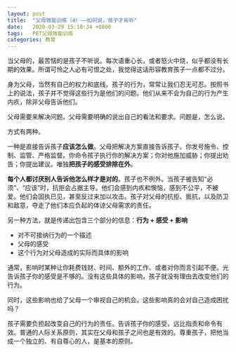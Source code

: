 ```yaml
---
layout: post
title:  "父母效能训练（4）——如何说，孩子才肯听"
date:   2020-03-29 15:10:34 +0800
tags:   PET父母效能训练
categories: 教育
---
```


当父母的，最苦恼的是孩子不听说。每次语重心长，或者怒火中烧，似乎都没有长期的效果。所谓可怜之人必有可恨之处，我觉得这话形容教育孩子一点都不过分。

身为父母，当然有自己的权力和底线。孩子的行为，常常让我们忍无可忍。按照书上的说法，孩子并不觉得这些行为是他们的问题。他们从来不会为自己的行为产生内疚，除非父母告诉他们。

父母需要来解决问题。父母需要明确的说出自己的看法和要求。问题是，怎么说。

方式有两种。

一种是直接告诉孩子**应该怎么做**。父母把解决方案直接告诉孩子。你发号施令、控制、监管、严格监督。你命令孩子执行你的解决方案；你对他施加威胁；你提出劝告；你提出建议。唯独**把孩子的感受排除在外**。

**每个人都讨厌别人告诉他怎么样才是对的**。孩子也不例外。当孩子被告知“必须”、“应该”时，抗拒会占据主导。他们会感到内疚和懊恼，感到不公平，不被爱。他们会固执已见，甚至反过来加以攻击。孩子对父母的抗拒、抵抗，以及防卫和敌意，夺走了他们本应负起的体谅父母需求的责任。

另一种方法，就是传递出包含三个部分的信息：**行为 + 感受 + 影响**

 + 对不可接纳行为的一个描述
 + 父母的感受
 + 这个行为对父母造成的实际而具体的影响

通常，影响时某种让你耗费钱财、时间、额外的工作、或者对你而言引起不便。光告诉孩子你的感受是不够的。没有这些具体的影响，孩子就没有理由去改变他们的行为。

同时，这些影响也给了父母一个审视自己的机会。这些影响真的会对自己造成困扰吗？

孩子需要负担起改变自己的行为的责任。告诉孩子你的感受，远比指责和命令有效。普通的人际关系原则，其实在父母和孩子之间也是有效的。尊重孩子，把他当成一个独立的、有自尊心的人，是基本的原则。
